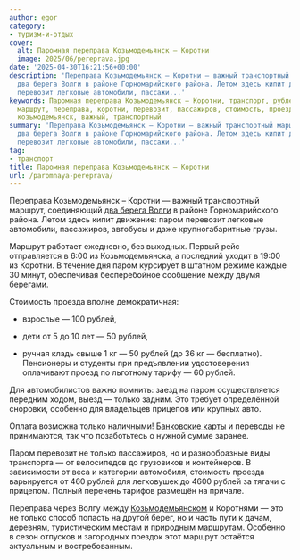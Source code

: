 ```yaml
---
author: egor
category:
- туризм-и-отдых
cover:
  alt: Паромная переправа Козьмодемьянск – Коротни
  image: 2025/06/pereprava.jpg
date: '2025-04-30T16:21:56+00:00'
description: 'Переправа Козьмодемьянск – Коротни — важный транспортный маршрут, соединяющий
  два берега Волги в районе Горномарийского района. Летом здесь кипит движение: паром
  перевозит легковые автомобили, пассажи...'
keywords: Паромная переправа Козьмодемьянск – Коротни, транспорт, рублей, паром, только,
  маршрут, переправа, коротни, перевозит, пассажиров, стоимость, проезда, это, особенно,
  козьмодемьянск, важный, транспортный
summary: 'Переправа Козьмодемьянск – Коротни — важный транспортный маршрут, соединяющий
  два берега Волги в районе Горномарийского района. Летом здесь кипит движение: паром
  перевозит легковые автомобили, пассажи...'
tag:
- транспорт
title: Паромная переправа Козьмодемьянск – Коротни
url: /paromnaya-pereprava/
---
```


Переправа Козьмодемьянск – Коротни — важный транспортный маршрут, соединяющий [два берега Волги](/parom2025/) в районе Горномарийского района. Летом здесь кипит движение: паром перевозит легковые автомобили, пассажиров, автобусы и даже крупногабаритные грузы.

Маршрут работает ежедневно, без выходных. Первый рейс отправляется в 6:00 из Козьмодемьянска, а последний уходит в 19:00 из Коротни. В течение дня паром курсирует в штатном режиме каждые 30 минут, обеспечивая бесперебойное сообщение между двумя берегами.

Стоимость проезда вполне демократичная:

- взрослые — 100 рублей,

- дети от 5 до 10 лет — 50 рублей,

- ручная кладь свыше 1 кг — 50 рублей (до 36 кг — бесплатно).  
Пенсионеры и студенты при предъявлении удостоверения оплачивают проезд по льготному тарифу — 60 рублей.

Для автомобилистов важно помнить: заезд на паром осуществляется передним ходом, выезд — только задним. Это требует определённой сноровки, особенно для владельцев прицепов или крупных авто.

Оплата возможна только наличными! [Банковские карты](/bank-mariel/) и переводы не принимаются, так что позаботьтесь о нужной сумме заранее.

Паром перевозит не только пассажиров, но и разнообразные виды транспорта — от велосипедов до грузовиков и контейнеров. В зависимости от веса и категории автомобиля, стоимость проезда варьируется от 460 рублей для легковушек до 4600 рублей за тягачи с прицепом. Полный перечень тарифов размещён на причале.

Переправа через Волгу между [Козьмодемьянском](/muzej-bendera/) и Коротнями — это не только способ попасть на другой берег, но и часть пути к дачам, деревням, туристическим местам и природным маршрутам. Особенно в сезон отпусков и загородных поездок этот маршрут остаётся актуальным и востребованным.